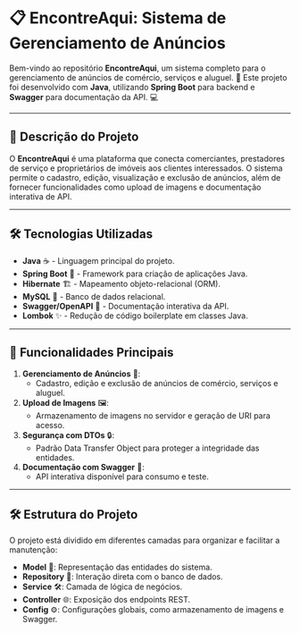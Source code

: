 # 📋 EncontreAqui: Sistema de Gerenciamento de Anúncios

Bem-vindo ao repositório **EncontreAqui**, um sistema completo para o gerenciamento de anúncios de comércio, serviços e aluguel. 🚀 Este projeto foi desenvolvido com **Java**, utilizando **Spring Boot** para backend e **Swagger** para documentação da API. 💻

---

## 📖 Descrição do Projeto

O **EncontreAqui** é uma plataforma que conecta comerciantes, prestadores de serviço e proprietários de imóveis aos clientes interessados. O sistema permite o cadastro, edição, visualização e exclusão de anúncios, além de fornecer funcionalidades como upload de imagens e documentação interativa de API.

---

## 🛠️ Tecnologias Utilizadas

- **Java** ☕ - Linguagem principal do projeto.
- **Spring Boot** 🌱 - Framework para criação de aplicações Java.
- **Hibernate** 🏗️ - Mapeamento objeto-relacional (ORM).
- **MySQL** 🐬 - Banco de dados relacional.
- **Swagger/OpenAPI** 📄 - Documentação interativa da API.
- **Lombok** ✨ - Redução de código boilerplate em classes Java.

---

## 🌟 Funcionalidades Principais

1. **Gerenciamento de Anúncios** 📝:
   - Cadastro, edição e exclusão de anúncios de comércio, serviços e aluguel.
2. **Upload de Imagens** 🖼️:
   - Armazenamento de imagens no servidor e geração de URI para acesso.
3. **Segurança com DTOs** 🔒:
   - Padrão Data Transfer Object para proteger a integridade das entidades.
4. **Documentação com Swagger** 📖:
   - API interativa disponível para consumo e teste.

---

## 🛠️ Estrutura do Projeto

O projeto está dividido em diferentes camadas para organizar e facilitar a manutenção:

- **Model** 🧩: Representação das entidades do sistema.
- **Repository** 📂: Interação direta com o banco de dados.
- **Service** 🛠️: Camada de lógica de negócios.
- **Controller** 🌐: Exposição dos endpoints REST.
- **Config** ⚙️: Configurações globais, como armazenamento de imagens e Swagger.





